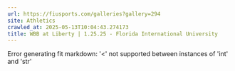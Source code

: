 ```yaml
---
url: https://fiusports.com/galleries?gallery=294
site: Athletics
crawled_at: 2025-05-13T10:04:43.274173
title: WBB at Liberty | 1.25.25 - Florida International University
---
```


Error generating fit markdown: '<' not supported between instances of 'int' and 'str'